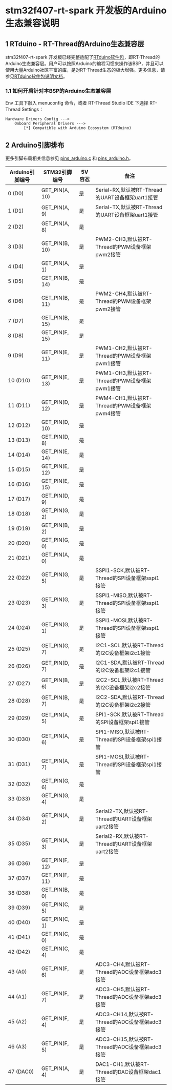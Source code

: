 # stm32f407-rt-spark 开发板的Arduino生态兼容说明

## 1 RTduino - RT-Thread的Arduino生态兼容层

stm32f407-rt-spark 开发板已经完整适配了[RTduino软件包](https://github.com/RTduino/RTduino)，即RT-Thread的Arduino生态兼容层。用户可以按照Arduino的编程习惯来操作该BSP，并且可以使用大量Arduino社区丰富的库，是对RT-Thread生态的极大增强。更多信息，请参见[RTduino软件包说明文档](https://github.com/RTduino/RTduino)。

### 1.1 如何开启针对本BSP的Arduino生态兼容层

Env 工具下敲入 menuconfig 命令，或者 RT-Thread Studio IDE 下选择 RT-Thread Settings：

```Kconfig
Hardware Drivers Config --->
    Onboard Peripheral Drivers --->
        [*] Compatible with Arduino Ecosystem (RTduino)
```

## 2 Arduino引脚排布

更多引脚布局相关信息参见 [pins_arduino.c](pins_arduino.c) 和 [pins_arduino.h](pins_arduino.h)。

| Arduino引脚编号  | STM32引脚编号 | 5V容忍 | 备注  |
| ------------------- | --------- | ---- | ------------------------------------------------------------------------- |
| 0 (D0) | GET_PIN(A, 10) | 是 | Serial-RX,默认被RT-Thread的UART设备框架uart1接管 |
| 1 (D1) | GET_PIN(A, 9) | 是 | Serial-TX,默认被RT-Thread的UART设备框架uart1接管 |
| 2 (D2) | GET_PIN(A, 8) | 是 |  |
| 3 (D3) | GET_PIN(B, 10) | 是 | PWM2-CH3,默认被RT-Thread的PWM设备框架pwm2接管 |
| 4 (D4) | GET_PIN(A, 1) | 是 |  |
| 5 (D5) | GET_PIN(B, 14) | 是 |  |
| 6 (D6) | GET_PIN(B, 11) | 是 | PWM2-CH4,默认被RT-Thread的PWM设备框架pwm2接管 |
| 7 (D7) | GET_PIN(B, 15) | 是 |  |
| 8 (D8) | GET_PIN(F, 15) | 是 |  |
| 9 (D9) | GET_PIN(E, 11) | 是 | PWM1-CH2,默认被RT-Thread的PWM设备框架pwm1接管 |
| 10 (D10) | GET_PIN(E, 13) | 是 | PWM1-CH3,默认被RT-Thread的PWM设备框架pwm1接管 |
| 11 (D11) | GET_PIN(D, 12) | 是 | PWM4-CH1,默认被RT-Thread的PWM设备框架pwm4接管 |
| 12 (D12) | GET_PIN(D, 10) | 是 |  |
| 13 (D13) | GET_PIN(D, 8) | 是 |  |
| 14 (D14) | GET_PIN(E, 14) | 是 |  |
| 15 (D15) | GET_PIN(E, 12) | 是 |  |
| 16 (D16) | GET_PIN(E, 15) | 是 |  |
| 17 (D17) | GET_PIN(D, 9) | 是 |  |
| 18 (D18) | GET_PIN(G, 2) | 是 |  |
| 19 (D19) | GET_PIN(B, 2) | 是 |  |
| 20 (D20) | GET_PIN(G, 0) | 是 |  |
| 21 (D21) | GET_PIN(A, 0) | 是 |  |
| 22 (D22) | GET_PIN(G, 5) | 是 | SSPI1-SCK,默认被RT-Thread的SPI设备框架sspi1接管|
| 23 (D23) | GET_PIN(G, 3) | 是 | SSPI1-MISO,默认被RT-Thread的SPI设备框架sspi1接管 |
| 24 (D24) | GET_PIN(G, 1) | 是 | SSPI1-MOSI,默认被RT-Thread的SPI设备框架sspi1接管 |
| 25 (D25) | GET_PIN(G, 7) | 是 | I2C1-SCL,默认被RT-Thread的I2C设备框架i2c1接管 |
| 26 (D26) | GET_PIN(D, 7) | 是 | I2C1-SDA,默认被RT-Thread的I2C设备框架i2c1接管 |
| 27 (D27) | GET_PIN(B, 6) | 是 | I2C2-SCL,默认被RT-Thread的I2C设备框架i2c2接管 |
| 28 (D28) | GET_PIN(B, 7) | 是 | I2C2-SDA,默认被RT-Thread的I2C设备框架i2c2接管 |
| 29 (D29) | GET_PIN(A, 5) | 是 | SPI1-SCK,默认被RT-Thread的SPI设备框架spi1接管 |
| 30 (D30) | GET_PIN(A, 6) | 是 | SPI1-MISO,默认被RT-Thread的SPI设备框架spi1接管 |
| 31 (D31) | GET_PIN(A, 7) | 是 | SPI1-MOSI,默认被RT-Thread的SPI设备框架spi1接管 |
| 32 (D32) | GET_PIN(G, 6) | 是 |  |
| 33 (D33) | GET_PIN(G, 4) | 是 |  |
| 34 (D34) | GET_PIN(A, 2) | 是 | Serial2-TX,默认被RT-Thread的UART设备框架uart2接管 |
| 35 (D35) | GET_PIN(A, 3) | 是 | Serial2-RX,默认被RT-Thread的UART设备框架uart2接管 |
| 36 (D36) | GET_PIN(F, 12) | 是 |  |
| 37 (D37) | GET_PIN(F, 11) | 是 |  |
| 38 (D38) | GET_PIN(B, 0) | 是 |  |
| 39 (D39) | GET_PIN(C, 5) | 是 |  |
| 40 (D40) | GET_PIN(C, 1) | 是 |  |
| 41 (D41) | GET_PIN(C, 0) | 是 |  |
| 42 (D42) | GET_PIN(C, 4) | 是 |  |
| 43 (A0) | GET_PIN(F, 6) | 是 | ADC3-CH4,默认被RT-Thread的ADC设备框架adc3接管 |
| 44 (A1) | GET_PIN(F, 7) | 是 | ADC3-CH5,默认被RT-Thread的ADC设备框架adc3接管 |
| 45 (A2) | GET_PIN(F, 4) | 是 | ADC3-CH14,默认被RT-Thread的ADC设备框架adc3接管 |
| 46 (A3) | GET_PIN(F, 5) | 是 | ADC3-CH15,默认被RT-Thread的ADC设备框架adc3接管 |
| 47 (DAC0) | GET_PIN(A, 4) | 是 | DAC1-CH1,默认被RT-Thread的DAC设备框架dac1接管 |

